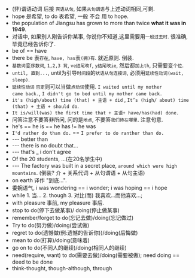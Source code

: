 - (非)谓语动词 后接 `宾语从句`, 如果`从句谓语`与上述动词相同,可剩.
- hope 是希望, to do 表希望, 一般 不会 用 to hope.
- the population of Jiangsu has grown to more than twice **what it was in 1949**.
- 对话中, 如果别人刚告诉你某事, 你说你不知道,这里需要用`一般过去时`. 很准确, 毕竟已经告诉你了.
- be of == have
- there be 表`存在`, `have, has`表`(拥)有`. 就近原则. 倒装.
- `基数词`变`序数词`, `1,2,3 背`, `ve结尾改f`, `y结尾改ie`, 然后都`加上th`, 只需要变`个位`.
- `until, 直到...`,  until为引导`时间段`的`状语从句连接词`, 必须用`延续性动词(wait, sleep)`.
- `延续性动词` `否定`则可以当做`点动词`使用. `I waited until my mother came back.`, `I didn't go to bed until my mother came back.`
- `it's (high/about) time (that) + 主语 + did` , `It’s (high/ about) time (that) + 主语 + should do`.
- `It is/will(was) the first time that + 主语+ have/has(had) done.`
- 问答注意不要答非所问, 问的是`地点`, 不要答`我们待在哪里`. 注意句意.
- he's == he is == he has != he was
- `I'd rather do than do.` == `I prefer to do ranther than do.`
- --- better than
- --- there is no doubt that...
- --- that's _ i don't agree
- Of the 20 students, ...(在20名学生中)
- --- The factory was built in a secret place, `around which were high mountains`. (倒装? 介 + 关系代词 + 从句谓语 + 从句主语)
- on earth 译作 "到底...".
- 委婉语气, i was wondering == i wonder; i was hoping == i hope
- while 1. 当... 2. though 3. 对比(而) 我喜欢...而他喜欢...; 
- with pleasure 事前, my pleasure 事后.
- stop to do(停下去做某事)/ doing(停止做某事)
- remember/forget to do(忘记去做)/doing(忘记做过)
- Try to do(努力做)/doing(尝试做)
- regret to do(遗憾做(例:遗憾的告诉你))/doing(后悔做)
- mean to do(打算)/doing(意味着)
- go on to do(不同人的继续)/doing(相同人的继续)
- need(require, want) to do(需要去做)/doing(需要被做); need doing == deed to be done
- think-thought, though-although, through 
